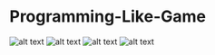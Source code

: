 # Programming-Like-Game

![alt text](https://github.com/irahel/Programming-Like-Game/blob/master/Assets/title.png)
![alt text](https://github.com/irahel/Programming-Like-Game/blob/master/Assets/title4.png)
![alt text](https://github.com/irahel/Programming-Like-Game/blob/master/Assets/title5.png)
![alt text](https://github.com/irahel/Programming-Like-Game/blob/master/Assets/title3.png)
